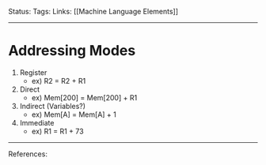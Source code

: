 Status:
Tags:
Links: [[Machine Language Elements]]
___
# Addressing Modes
1. Register
	- ex) R2 = R2 + R1
2. Direct
	- ex) Mem[200] = Mem[200] + R1
3. Indirect (Variables?)
	- ex) Mem[A] = Mem[A] + 1
4. Immediate 
	- ex) R1 = R1 + 73
___
References: